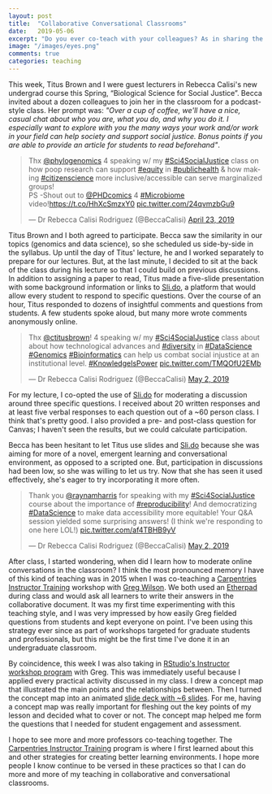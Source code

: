 ```yaml
---
layout: post
title:  "Collaborative Conversational Classrooms"
date:   2019-05-06
excerpt: "Do you ever co-teach with your colleagues? As in sharing the stage, not only splitting the workload? Here's a little story that illustrates how much more engaging class can be when professors teach collaboratively and facilitate conversation."
image: "/images/eyes.png"
comments: true
categories: teaching
---
```



This week, Titus Brown and I were guest lecturers in Rebecca Calisi's new undergrad course this Spring, “Biological Science for Social Justice”. Becca invited about a dozen colleagues to join her in the classroom for a podcast-style class. Her prompt was: _"Over a cup of coffee, we'll have a nice, casual chat about who you are, what you do, and why you do it. I especially want to explore with you the many ways your work and/or work in your field can help society and support social justice. Bonus points if you are able to provide an article for students to read beforehand"_.


<blockquote class="twitter-tweet" data-lang="en"><p lang="en" dir="ltr">Thx <a href="https://twitter.com/phylogenomics?ref_src=twsrc%5Etfw">@phylogenomics</a> 4 speaking w/ my <a href="https://twitter.com/hashtag/Sci4SocialJustice?src=hash&amp;ref_src=twsrc%5Etfw">#Sci4SocialJustice</a> class on how poop research can support <a href="https://twitter.com/hashtag/equity?src=hash&amp;ref_src=twsrc%5Etfw">#equity</a> in <a href="https://twitter.com/hashtag/publichealth?src=hash&amp;ref_src=twsrc%5Etfw">#publichealth</a> &amp; how making <a href="https://twitter.com/hashtag/citizenscience?src=hash&amp;ref_src=twsrc%5Etfw">#citizenscience</a> more inclusive/accessible can serve marginalized groups! <br>PS -Shout out to <a href="https://twitter.com/PHDcomics?ref_src=twsrc%5Etfw">@PHDcomics</a> 4 <a href="https://twitter.com/hashtag/Microbiome?src=hash&amp;ref_src=twsrc%5Etfw">#Microbiome</a> video!<a href="https://t.co/HhXcSmzxY0">https://t.co/HhXcSmzxY0</a> <a href="https://t.co/24qvmzbGu9">pic.twitter.com/24qvmzbGu9</a></p>&mdash; Dr Rebecca Calisi Rodriguez (@BeccaCalisi) <a href="https://twitter.com/BeccaCalisi/status/1120822879883419649?ref_src=twsrc%5Etfw">April 23, 2019</a></blockquote>
<script async src="https://platform.twitter.com/widgets.js" charset="utf-8"></script>

Titus Brown and I both agreed to participate. Becca saw the similarity in our topics (genomics and data science), so she scheduled us side-by-side in the syllabus. Up until the day of Titus' lecture, he and I worked separately to prepare for our lectures. But, at the last minute, I decided to sit at the back of the class during his lecture so that I could build on previous discussions. In addition to assigning a paper to read, Titus made a five-slide presentation with some background information or links to [Sli.do](https://www.sli.do/), a platform that would allow every student to respond to specific questions. Over the course of an hour, Titus responded to dozens of insightful comments and questions from students. A few students spoke aloud, but many more wrote comments anonymously online. 


<blockquote class="twitter-tweet" data-lang="en"><p lang="en" dir="ltr">Thx <a href="https://twitter.com/ctitusbrown?ref_src=twsrc%5Etfw">@ctitusbrown</a>! 4 speaking w/ my <a href="https://twitter.com/hashtag/Sci4SocialJustice?src=hash&amp;ref_src=twsrc%5Etfw">#Sci4SocialJustice</a> class about about how technological advances and <a href="https://twitter.com/hashtag/diversity?src=hash&amp;ref_src=twsrc%5Etfw">#diversity</a> in <a href="https://twitter.com/hashtag/DataScience?src=hash&amp;ref_src=twsrc%5Etfw">#DataScience</a> <a href="https://twitter.com/hashtag/Genomics?src=hash&amp;ref_src=twsrc%5Etfw">#Genomics</a> <a href="https://twitter.com/hashtag/Bioinformatics?src=hash&amp;ref_src=twsrc%5Etfw">#Bioinformatics</a> can help us combat social injustice at an institutional level. <a href="https://twitter.com/hashtag/KnowledgeIsPower?src=hash&amp;ref_src=twsrc%5Etfw">#KnowledgeIsPower</a> <a href="https://t.co/TMQOfU2EMb">pic.twitter.com/TMQOfU2EMb</a></p>&mdash; Dr Rebecca Calisi Rodriguez (@BeccaCalisi) <a href="https://twitter.com/BeccaCalisi/status/1123943327940976641?ref_src=twsrc%5Etfw">May 2, 2019</a></blockquote>
<script async src="https://platform.twitter.com/widgets.js" charset="utf-8"></script>


For my lecture, I co-opted the use of [Sli.do](https://www.sli.do/) for moderating a discussion around three specific questions. I received about 20 written responses and at least five verbal responses to each question out of a ~60 person class. I think that's pretty good. I also provided a pre- and post-class question for Canvas; I haven't seen the results, but we could calculate participation. 

Becca has been hesitant to let Titus use slides and [Sli.do](https://www.sli.do/) because she was aiming for more of a novel, emergent learning and conversational environment, as opposed to a scripted one. But, participation in discussions had been low, so she was willing to let us try. Now that she has seen it used effectively, she's eager to try incorporating it more often. 

<blockquote class="twitter-tweet" data-lang="en"><p lang="en" dir="ltr">Thank you <a href="https://twitter.com/raynamharris?ref_src=twsrc%5Etfw">@raynamharris</a> for speaking with my <a href="https://twitter.com/hashtag/Sci4SocialJustice?src=hash&amp;ref_src=twsrc%5Etfw">#Sci4SocialJustice</a> course about the importance of <a href="https://twitter.com/hashtag/reproducibility?src=hash&amp;ref_src=twsrc%5Etfw">#reproducibility</a>! And democratizing <a href="https://twitter.com/hashtag/DataScience?src=hash&amp;ref_src=twsrc%5Etfw">#DataScience</a> to make data accessibility more equitable! Your Q&amp;A session yielded some surprising answers! (I think we&#39;re responding to one here LOL!) <a href="https://t.co/af4TBHB9yV">pic.twitter.com/af4TBHB9yV</a></p>&mdash; Dr Rebecca Calisi Rodriguez (@BeccaCalisi) <a href="https://twitter.com/BeccaCalisi/status/1124096070663979009?ref_src=twsrc%5Etfw">May 2, 2019</a></blockquote>
<script async src="https://platform.twitter.com/widgets.js" charset="utf-8"></script>


After class, I started wondering, when did I learn how to moderate online conversations in the classroom? I think the most pronounced memory I have of this kind of teaching was in 2015 when I was co-teaching a [Carpentries Instructor Training](https://carpentries.github.io/instructor-training/) workshop with [Greg Wilson](http://third-bit.com/). We both used an [Etherpad](https://etherpad.org/) during class and would ask all learners to write their answers in the collaborative document. It was my first time experimenting with this teaching style, and I was very impressed by how easily Greg fielded questions from students and kept everyone on point. I've been using this strategy ever since as part of workshops targeted for graduate students and professionals, but this might be the first time I've done it in an undergraduate classroom. 

By coincidence, this week I was also taking in [RStudio's Instructor workshop program](https://blog.rstudio.com/2019/02/28/rstudio-instructor-training/) with Greg. This was immediately useful because I applied every practical activity discussed in my class. I drew a concept map that illustrated the main points and the relationships between. Then I turned the concept map into an animated [slide deck with ~6 slides](https://speakerdeck.com/raynamharris/biological-science-for-social-justice-democratizing-data-science). For me, having a concept map was really important for fleshing out the key points of my lesson and decided what to cover or not. The concept map helped me form the questions that I needed for student engagement and assessment. 


<script async class="speakerdeck-embed" data-id="a7ed89d30041467091ee70df9e2c9559" data-ratio="1.33333333333333" src="//speakerdeck.com/assets/embed.js"></script> 


I hope to see more and more professors co-teaching together. The [Carpentries Instructor Training](https://carpentries.github.io/instructor-training/) program is where I first learned about this and other strategies for creating better learning environments. I hope more people I know continue to be versed in these practices so that I can do more and more of my teaching in collaborative and conversational classrooms.
